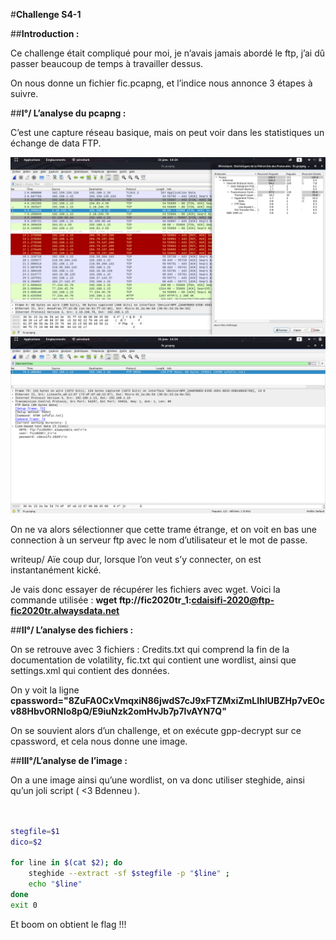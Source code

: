 #**Challenge S4-1**

##**Introduction :**

Ce challenge était compliqué pour moi, je n’avais jamais abordé le ftp, j’ai dû passer beaucoup de temps à travailler dessus.

On nous donne un fichier fic.pcapng, et l’indice nous annonce 3 étapes à suivre.


##**I°/ L’analyse du pcapng :**

C’est une capture réseau basique, mais on peut voir dans les statistiques un échange de data FTP.

![alt text](https://github.com/T-Ratnosaure/fic-S4-1/blob/master/writeup/image1.png "Image 1")
![alt text](https://github.com/T-Ratnosaure/fic-S4-1/blob/master/writeup/image2.png "Image 2")

	
On ne va alors sélectionner que cette trame étrange, et on voit en bas une connection à un serveur ftp avec le nom d’utilisateur et le mot de passe.
	
writeup/
Aïe coup dur, lorsque l’on veut s’y connecter, on est instantanément kické.

Je vais donc essayer de récupérer les fichiers avec wget. Voici la commande utilisée : 
		**wget ftp://fic2020tr_1:cdaisifi-2020@ftp-fic2020tr.alwaysdata.net**

##**II°/ L’analyse des fichiers :**


On se retrouve avec 3 fichiers : Credits.txt qui comprend la fin de la documentation de volatility, fic.txt qui contient une wordlist, ainsi que settings.xml qui contient des données.

On y voit la ligne 	**cpassword="8ZuFA0CxVmqxiN86jwdS7cJ9xFTZMxiZmLIhlUBZHp7vEOcv88HbvORNIo8pQ/E9iuNzk2omHvJb7p7lvAYN7Q"**

On se souvient alors d’un challenge, et on exécute gpp-decrypt sur ce cpassword, et cela nous donne une image.

##**III°/L’analyse de l’image :**

On a une image ainsi qu’une wordlist, on va donc utiliser steghide, ainsi qu’un joli script ( <3 Bdenneu ).

	
```bash


stegfile=$1
dico=$2

for line in $(cat $2); do
	steghide --extract -sf $stegfile -p "$line" ;
	echo "$line"
done
exit 0
```

Et boom on obtient le flag !!!
